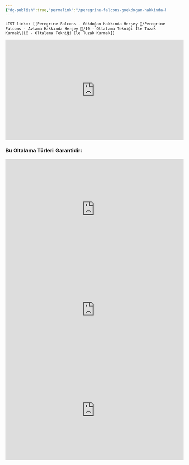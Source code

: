 ```yaml
---
{"dg-publish":true,"permalink":"/peregrine-falcons-goekdogan-hakkinda-hersey/peregrine-falcons-avlama-hakkinda-hersey/10-oltalama-teknigi-ile-tuzak-kurmak/"}
---
```


`LIST link:: [[Peregrine Falcons - Gökdoğan Hakkında Herşey 🦅/Peregrine Falcons - Avlama Hakkında Herşey 🦅/10 - Oltalama Tekniği İle Tuzak Kurmak\|10 - Oltalama Tekniği İle Tuzak Kurmak]]
`
<iframe width="560" height="315" src="https://www.youtube.com/embed/ptpsYSMqLXk?si=waUVfm3E_T-XvcSt" title="YouTube video player" frameborder="0" allow="accelerometer; autoplay; clipboard-write; encrypted-media; gyroscope; picture-in-picture; web-share" referrerpolicy="strict-origin-when-cross-origin" allowfullscreen></iframe>

### Bu Oltalama Türleri Garantidir:

<iframe width="560" height="315" src="https://www.youtube.com/embed/5i6MVead2pk?si=JHJwgzO9i-i9p1N9" title="YouTube video player" frameborder="0" allow="accelerometer; autoplay; clipboard-write; encrypted-media; gyroscope; picture-in-picture; web-share" referrerpolicy="strict-origin-when-cross-origin" allowfullscreen></iframe>

<iframe width="560" height="315" src="https://www.youtube.com/embed/uBWKe3WwWmo?si=qIT8Yobovw92dNIE" title="YouTube video player" frameborder="0" allow="accelerometer; autoplay; clipboard-write; encrypted-media; gyroscope; picture-in-picture; web-share" referrerpolicy="strict-origin-when-cross-origin" allowfullscreen></iframe>

<iframe width="560" height="315" src="https://www.youtube.com/embed/YWEpnV5puGg?si=4Q1QqXdU6xrrU47s" title="YouTube video player" frameborder="0" allow="accelerometer; autoplay; clipboard-write; encrypted-media; gyroscope; picture-in-picture; web-share" referrerpolicy="strict-origin-when-cross-origin" allowfullscreen></iframe>


